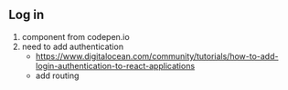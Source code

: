 


## Log in

 1. component from codepen.io
 2. need to add authentication
    - https://www.digitalocean.com/community/tutorials/how-to-add-login-authentication-to-react-applications
    - add routing
    